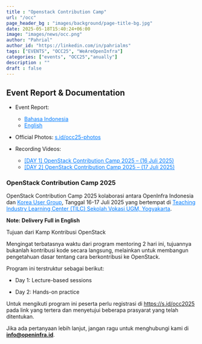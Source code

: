 ```yaml
---
title : "Openstack Contribution Camp"
url: "/occ"
page_header_bg : "images/background/page-title-bg.jpg"
date: 2025-05-18T15:40:24+06:00
image: "images/news/occ.png"
author: "Pahrial"
author_id: "https://linkedin.com/in/pahrialms"
tags: ["EVENTS", "OCC25", "WeAreOpenInfra"]
categories: ["events", "OCC25","anually"]
description : ""
draft : false
---
```

## Event Report & Documentation
- Event Report:
   - <a href="http://2025.openinfra.id/files/[ID]_Catatan_Kegiatan-OpenStack_Contribution_Camp_2025.pdf" style="color: #007BFF;">Bahasa Indonesia</a>
   - <a href="http://2025.openinfra.id/files/[EN]_Event_Report-OpenStack_Contribution_Camp_2025.pdf" style="color: #007BFF;">English</a>

- Official Photos: <a href="https://s.id/occ25-photos" style="color: #007BFF;">s.id/occ25-photos</a>

- Recording Videos:
  - <a href="https://youtu.be/1vF1IqJulAc" style="color: #007BFF;">[DAY 1] OpenStack Contribution Camp 2025 – (16 Juli 2025)</a>
  - <a href="https://youtu.be/2zLkjzKXHO0" style="color: #007BFF;">[DAY 2] OpenStack Contribution Camp 2025 – (17 Juli 2025)</a>

### OpenStack Contribution Camp 2025
OpenStack Contribution Camp 2025 kolaborasi antara OpenInfra Indonesia dan <a href="https://openinfra-kr.org/" style="color: #007BFF;">Korea User Group</a>, Tanggal 16-17 Juli 2025 yang bertempat di <a href="https://maps.app.goo.gl/s1FmrFBvEwKpaiPR7" style="color: #007BFF;">Teaching Industry Learning Center (TILC) Sekolah Vokasi UGM, Yogyakarta</a>.

**Note: Delivery Full in English**

Tujuan dari Kamp Kontribusi OpenStack

Mengingat terbatasnya waktu dari program mentoring 2 hari ini, tujuannya bukanlah kontribusi kode secara langsung, melainkan untuk membangun pengetahuan dasar tentang cara berkontribusi ke OpenStack.

Program ini terstruktur sebagai berikut:

- Day 1: Lecture-based sessions

- Day 2: Hands-on practice

Untuk mengikuti program ini peserta perlu registrasi di <a href="https://s.id/occ2025" class="link-blue">https://s.id/occ2025</a> pada link yang tertera dan menyetujui beberapa prasyarat yang telah ditentukan.

Jika ada pertanyaan lebih lanjut, jangan ragu untuk menghubungi kami di **info@openinfra.id**.
